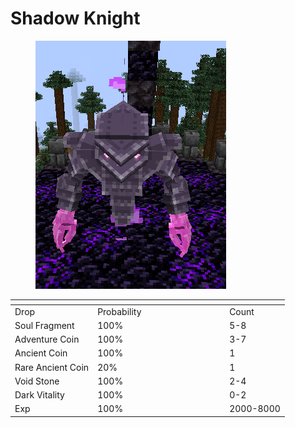 # Shadow Knight

<figure><img src="../../../../.gitbook/assets/image (6).png" alt=""><figcaption></figcaption></figure>

<table data-header-hidden><thead><tr><th></th><th width="197"></th><th></th></tr></thead><tbody><tr><td>Drop</td><td>Probability</td><td>Count</td></tr><tr><td>Soul Fragment</td><td>100%</td><td>5-8</td></tr><tr><td>Adventure Coin</td><td>100%</td><td>3-7</td></tr><tr><td>Ancient Coin</td><td>100%</td><td>1</td></tr><tr><td>Rare Ancient Coin</td><td>20%</td><td>1</td></tr><tr><td>Void Stone</td><td>100%</td><td>2-4</td></tr><tr><td>Dark Vitality</td><td>100%</td><td>0-2</td></tr><tr><td>Exp</td><td>100%</td><td>2000-8000</td></tr></tbody></table>
